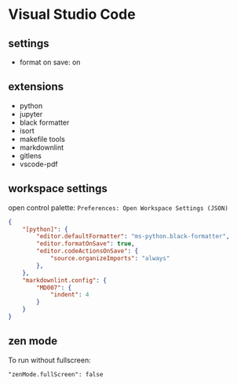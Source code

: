 # Visual Studio Code

## settings

* format on save: on

## extensions

* python
* jupyter
* black formatter
* isort
* makefile tools
* markdownlint
* gitlens
* vscode-pdf

## workspace settings

open control palette: `Preferences: Open Workspace Settings (JSON)`

```json
{
    "[python]": {
        "editor.defaultFormatter": "ms-python.black-formatter",
        "editor.formatOnSave": true,
        "editor.codeActionsOnSave": {
            "source.organizeImports": "always"
        },
    },
    "markdownlint.config": {
        "MD007": {
            "indent": 4
        }
    }
}
```

## zen mode

To run without fullscreen:

`"zenMode.fullScreen": false`
